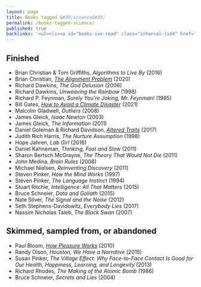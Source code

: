 ```yaml
---
layout: page
title: Books tagged &#39;science&#39;
permalink: /books-tagged-science/
published: true
backlinks: '<ul><li><a id="books-ive-read" class="internal-link" href="/books-ive-read/">Books I&#39;ve read</a></li></ul>'
---
```




## Finished 
* Brian Christian & Tom Griffiths, _Algorithms to Live By_ (2016) 
* Brian Christian, _<a id="christian-alignment-problem" class="internal-link" href="/christian-alignment-problem/">The Alignment Problem</a>_ (2020) 
* Richard Dawkins, _The God Delusion_ (2006) 
* Richard Dawkins, _Unweaving the Rainbow_ (1998) 
* Richard P. Feynman, _Surely You're Joking, Mr. Feynman!_ (1985) 
* Bill Gates, _<a id="gates-climate-disaster" class="internal-link" href="/gates-climate-disaster/">How to Avoid a Climate Disaster</a>_ (2021) 
* Malcolm Gladwell, _Outliers_ (2008) 
* James Gleick, _Isaac Newton_ (2003) 
* James Gleick, _The Information_ (2011) 
* Daniel Goleman & Richard Davidson, _<a id="goleman-and-davidson-altered-traits" class="internal-link" href="/goleman-and-davidson-altered-traits/">Altered Traits</a>_ (2017) 
* Judith Rich Harris, _The Nurture Assumption_ (1998) 
* Hope Jahren, _Lab Girl_ (2016) 
* Daniel Kahneman, _Thinking, Fast and Slow_ (2011) 
* Sharon Bertsch McGrayne, _The Theory That Would Not Die_ (2011) 
* John Medina, _Brain Rules_ (2008) 
* Michael Nielsen, _Reinventing Discovery_ (2011) 
* Steven Pinker, _How the Mind Works_ (1997) 
* Steven Pinker, _The Language Instinct_ (1994) 
* Stuart Ritchie, _Intelligence: All That Matters_ (2015) 
* Bruce Schneier, _Data and Goliath_ (2015) 
* Nate Silver, _The Signal and the Noise_ (2012) 
* Seth Stephens-Davidowitz, _Everybody Lies_ (2017) 
* Nassim Nicholas Taleb, _The Black Swan_ (2007) 


## Skimmed, sampled from, or abandoned 
* Paul Bloom, _<a id="bloom-how-pleasure-works" class="internal-link" href="/bloom-how-pleasure-works/">How Pleasure Works</a>_ (2010) 
* Randy Olson, _Houston, We Have a Narrative_ (2015) 
* Susan Pinker, _The Village Effect: Why Face-to-Face Contact Is Good for Our Health, Happiness, Learning, and Longevity_ (2013) 
* Richard Rhodes, _The Making of the Atomic Bomb_ (1986) 
* Bruce Schneier, _Secrets and Lies_ (2004) 
